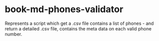 # book-md-phones-validator
Represents a script which get a .csv file contains a list of phones - and return a detailed .csv file, contains the meta data on each valid phone number.
